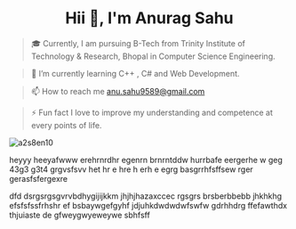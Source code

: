 <h1 align="center">Hii 👋, I'm Anurag Sahu</h1>

> 🎓 Currently, I am pursuing B-Tech from Trinity Institute of Technology & Research, Bhopal in Computer Science Engineering.
 
> 🌱 I’m currently learning C++ , C#  and  Web Development.

> 📫 How to reach me anu.sahu9589@gmail.com

> ⚡️ Fun fact I love to improve my understanding and competence at every points of life.

<p><img align="center" src="https://github-readme-streak-stats.herokuapp.com/?user=a2s8en10&" alt="a2s8en10" /></p>
heyyy
heeyafwww
erehrnrdhr
egenrn
brnrntddw
hurrbafe
eergerhe
w
geg
43g3
g3t4
grgvsfsvv
het
hr
e
hre
h
erh
e
egrg
basgrrhfsffsew
rger
gerasfsfergexre

dfd
dsrgsrgsgvrvbdhygijijkkm
jhjhjhazaxccec
rgsgrs
brsberbbebb
jhkhkhg
efsfsfssfrhshr
ef
bsbaywgefgyhf
jdjuhkdwdwdwfswfw
gdrhhdrg
ffefawthdx
thjuiaste
de
gfweygwyeweywe
sbhfsff
